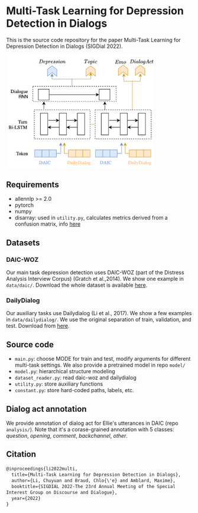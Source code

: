 # Multi-Task Learning for Depression Detection in Dialogs

This is the source code repository for the paper Multi-Task Learning for Depression Detection in Dialogs (SIGDial 2022).

<img src="./pic/illustration.png" alt="drawing" width="400"/>

## Requirements
- allennlp >= 2.0
- pytorch
- numpy
- disarray: used in `utility.py`, calculates metrics derived from a confusion matrix, info [here](https://pypi.org/project/disarray/)

## Datasets
### DAIC-WOZ
Our main task depression detection uses DAIC-WOZ (part of the Distress Analysis Interview Corpus) (Gratch et al.,2014). 
We show one example in `data/daic/`. Download the whole dataset is available [here](https://dcapswoz.ict.usc.edu).

### DailyDialog
Our auxiliary tasks use Dailydialog (Li et al., 2017). 
We show a few examples in `data/dailydialog/`. We use the original separation of train, validation, and test. Download from [here](http://yanran.li/dailydialog.html).

## Source code

- `main.py`: choose MODE for train and test, modify arguments for different multi-task settings. We also provide a pretrained model in repo `model/`
- `model.py`: hierarchical structure modeling
- `dataset_reader.py`: read daic-woz and dailydialog
- `utility.py`: store auxiliary functions
- `constant.py`: store hard-coded paths, labels, etc.

## Dialog act annotation

We provide annotation of dialog act for Ellie's utterances in DAIC (repo `analysis/`). Note that it's a corase-grained annotation with 5 classes: *question*, *opening*, *comment*, *backchannel*, *other*. 

## Citation
```
@inproceedings{li2022multi,
  title={Multi-Task Learning for Depression Detection in Dialogs},
  author={Li, Chuyuan and Braud, Chlo{\'e} and Amblard, Maxime},
  booktitle={SIGDIAL 2022-The 23rd Annual Meeting of the Special Interest Group on Discourse and Dialogue},
  year={2022}
}
```